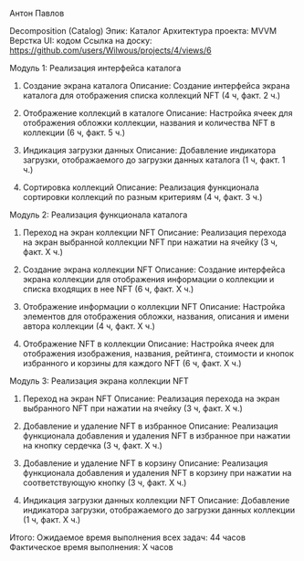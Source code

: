 Антон Павлов

Decomposition (Catalog)
Эпик: Каталог
Архитектура проекта: MVVM
Верстка UI: кодом
Ссылка на доску: https://github.com/users/Wilwous/projects/4/views/6

Модуль 1: Реализация интерфейса каталога

1. Создание экрана каталога
Описание: Создание интерфейса экрана каталога для отображения списка коллекций NFT
(4 ч, факт. 2 ч.)

2. Отображение коллекций в каталоге
Описание: Настройка ячеек для отображения обложки коллекции, названия и количества NFT в коллекции
(6 ч, факт. 5 ч.)

3. Индикация загрузки данных
Описание: Добавление индикатора загрузки, отображаемого до загрузки данных каталога
(1 ч, факт. 1 ч.)

4. Сортировка коллекций
Описание: Реализация функционала сортировки коллекций по разным критериям
(4 ч, факт. 3 ч.)

Модуль 2: Реализация функционала каталога

1. Переход на экран коллекции NFT
Описание: Реализация перехода на экран выбранной коллекции NFT при нажатии на ячейку
(3 ч, факт. Х ч.)

2. Создание экрана коллекции NFT
Описание: Создание интерфейса экрана коллекции для отображения информации о коллекции и списка входящих в нее NFT
(6 ч, факт. Х ч.)

3. Отображение информации о коллекции NFT
Описание: Настройка элементов для отображения обложки, названия, описания и имени автора коллекции
(4 ч, факт. Х ч.)

4. Отображение NFT в коллекции
Описание: Настройка ячеек для отображения изображения, названия, рейтинга, стоимости и кнопок избранного и корзины для каждого NFT
(6 ч, факт. Х ч.)

Модуль 3: Реализация экрана коллекции NFT

1. Переход на экран NFT
Описание: Реализация перехода на экран выбранного NFT при нажатии на ячейку
(3 ч, факт. Х ч.)

2. Добавление и удаление NFT в избранное
Описание: Реализация функционала добавления и удаления NFT в избранное при нажатии на кнопку сердечка
(3 ч, факт. Х ч.)

3. Добавление и удаление NFT в корзину
Описание: Реализация функционала добавления и удаления NFT в корзину при нажатии на соответствующую кнопку
(3 ч, факт. Х ч.)

4. Индикация загрузки данных коллекции NFT
Описание: Добавление индикатора загрузки, отображаемого до загрузки данных коллекции
(1 ч, факт. Х ч.)

Итого:
Ожидаемое время выполнения всех задач: 44 часов
Фактическое время выполнения: X часов
